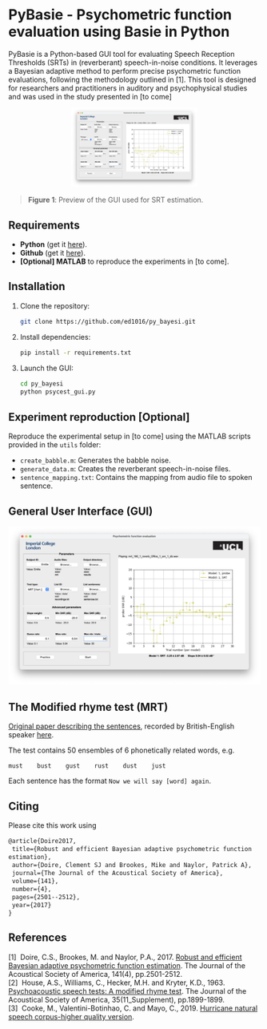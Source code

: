 # PyBasie - Psychometric function evaluation using Basie in Python
PyBasie is a Python-based GUI tool for evaluating Speech Reception Thresholds (SRTs) in (reverberant) speech-in-noise conditions. It leverages a Bayesian adaptive method to perform precise psychometric function evaluations, following the methodology outlined in [1]. This tool is designed for researchers and practitioners in auditory and psychophysical studies and was used in the study presented in [to come]

<p float="none" align="middle">
  <img src="docs/gui.png" width="50%" hspace="2%"/>
</p>

> **Figure 1**: Preview of the GUI used for SRT estimation.


## Requirements
- **Python** (get it [here](https://www.python.org/downloads)).
- **Github** (get it [here](https://git-scm.com/download/win)).
- **[Optional] MATLAB** to reproduce the experiments in [to come].

## Installation
1. Clone the repository:
   ```bash
   git clone https://github.com/ed1016/py_bayesi.git
   ```
2. Install dependencies: 
   ```bash
   pip install -r requirements.txt
   ```
3. Launch the GUI:
   ```bash
   cd py_bayesi
   python psycest_gui.py
   ```

## Experiment reproduction [Optional]
Reproduce the experimental setup in [to come] using the MATLAB scripts provided in the `utils` folder:
- `create_babble.m`: Generates the babble noise.
- `generate_data.m`: Creates the reverberant speech-in-noise files.
- `sentence_mapping.txt`: Contains the mapping from audio file to spoken sentence.


<!-- ## Code and usage -->

## General User Interface (GUI)
![Screenshot of the GUI](docs/gui.png)

## The Modified rhyme test (MRT)
[Original paper describing the sentences](https://pubs.aip.org/asa/jasa/article/35/11_Supplement/1899/617588), recorded by British-English speaker [here](https://datashare.ed.ac.uk/handle/10283/347).

The test contains 50 ensembles of 6 phonetically related words, e.g.
```
must	bust	gust	rust	dust	just
```

Each sentence has the format `Now we will say [word] again`.

<!-- 
The user is asked to listen to the sentence and choose between the 6 words, or a 'Don't know' option.
![Pop-up window](docs/popup.png)
 -->



 ## Citing
 Please cite this work using
 ```
@article{Doire2017,
  title={Robust and efficient Bayesian adaptive psychometric function estimation},
  author={Doire, Clement SJ and Brookes, Mike and Naylor, Patrick A},
  journal={The Journal of the Acoustical Society of America},
  volume={141},
  number={4},
  pages={2501--2512},
  year={2017}
}
```


## References
[1]&nbsp; Doire, C.S., Brookes, M. and Naylor, P.A., 2017. [Robust and efficient Bayesian adaptive psychometric function estimation](https://pubs.aip.org/asa/jasa/article/141/4/2501/1059157). The Journal of the Acoustical Society of America, 141(4), pp.2501-2512.<br>
[2]&nbsp; House, A.S., Williams, C., Hecker, M.H. and Kryter, K.D., 1963. [Psychoacoustic speech tests: A modified rhyme test](https://pubs.aip.org/asa/jasa/article/35/11_Supplement/1899/617588). The Journal of the Acoustical Society of America, 35(11_Supplement), pp.1899-1899.<br>
[3]&nbsp; Cooke, M., Valentini-Botinhao, C. and Mayo, C., 2019. [Hurricane natural speech corpus-higher quality version](https://datashare.ed.ac.uk/handle/10283/347).
 
